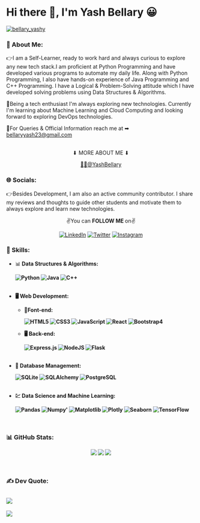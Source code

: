 # Hi there 👋, I'm Yash Bellary 😀

<p align="left"> <a href="https://twitter.com/intent/follow?screen_name=bellary_yash" target="blank"><img src="https://img.shields.io/twitter/follow/bellary_yash?logo=twitter&style=for-the-badge" alt="bellary_yashy"/></a></p>

### 🌟 About Me:

👉I am a Self-Learner, ready to work hard and always curious to explore any new tech stack.I am proficient at Python Programming and have developed various programs to automate my daily life. Along with Python Programming, I also have hands-on experience of Java Programming and C++ Programming. I have a Logical & Problem-Solving attitude which I have developed solving problems using Data Structures & Algorithms.

🌱Being a tech enthusiast I'm always exploring new technologies. Currently I'm learning about Machine Learning and Cloud Computing and looking forward to exploring DevOps technologies.

📧For Queries & Official Information reach me at ➡ bellaryyash23@gmail.com

<br>

<div align="center">
⬇ MORE ABOUT ME ⬇

<a href="https://bellaryyash23.github.io/Personal_Website/" >👨‍💻@YashBellary</a> 
</div>


### 🌐 Socials:

👉Besides Development, I am also an active community contributor. I share my reviews and thoughts to guide other students and motivate them to always explore and learn new technologies.

<div align="center">
✌You can <strong> FOLLOW ME </strong> on✌

[![LinkedIn](https://img.shields.io/badge/LinkedIn-%230077B5.svg?logo=linkedin&logoColor=black)](https://www.linkedin.com/in/yash-bellary)
[![Twitter](https://img.shields.io/badge/Twitter-%231DA1F2.svg?logo=Twitter&logoColor=white)](https://twitter.com/bellary_yash) 
[![Instagram](https://img.shields.io/badge/Instagram-%231DA1F2.svg?logo=Instagram&logoColor=red)](https://twitter.com/bellary_yash) 

</div>

### 💪 Skills:

<ul>

<li>📊<strong> Data Structures & Algorithms:

![Python](https://img.shields.io/badge/python-6DA55F?style=for-the-badge&logo=python&logoColor=white)
![Java](https://img.shields.io/badge/java-%23ED8B00.svg?style=for-the-badge&logo=Java&logoColor=white)
![C++](https://img.shields.io/badge/C++-%23000000.svg?style=for-the-badge&logo=C++&logoColor=#00C7B7)

<br>

<li>🖥<strong>  Web Development: 
<ul>
<li> 🎨Font-end: 

![HTML5](https://img.shields.io/badge/html5-%23E34F26.svg?style=for-the-badge&logo=html5&logoColor=white)
![CSS3](https://img.shields.io/badge/css3-%231572B6.svg?style=for-the-badge&logo=css3&logoColor=white) 
![JavaScript](https://img.shields.io/badge/javascript-%23323330.svg?style=for-the-badge&logo=javascript&logoColor=%23F7DF1E)
![React](https://img.shields.io/badge/react-%2320232a.svg?style=for-the-badge&logo=react&logoColor=%2361DAFB)
![Bootstrap4](https://img.shields.io/badge/Bootstrap4-%231572B6.svg?style=for-the-badge&logo=Bootstrap4&logoColor=white) 

<li> 🖥 Back-end:

![Express.js](https://img.shields.io/badge/express.js-%23404d59.svg?style=for-the-badge&logo=express&logoColor=%2361DAFB) 
![NodeJS](https://img.shields.io/badge/node.js-6DA55F?style=for-the-badge&logo=node.js&logoColor=white)
![Flask](https://img.shields.io/badge/Flask-%23323330.svg?style=for-the-badge&logo=Flask&logoColor=%23F7DF1E)
</ul>
<br>
<li>🎁<strong>  Database Management:

![SQLite](https://img.shields.io/badge/sqlite-%2338B2AC.svg?style=for-the-badge&logo=SQL&logoColor=white)
![SQLAlchemy](https://img.shields.io/badge/sqlalchemy-%231572B6.svg?style=for-the-badge&logo=SQL&logoColor=white)
![PostgreSQL](https://img.shields.io/badge/PostgreSQL-%23E34F26.svg?style=for-the-badge&logo=PostgreSQL&logoColor=white)

<br>
<li>💹<strong>  Data Science and Machine Learning:

![Pandas](https://img.shields.io/badge/Pandas-%23E34F26.svg?style=for-the-badge&logo=Pandas&logoColor=white)
![Numpy](https://img.shields.io/badge/Numpy-%2320232a.svg?style=for-the-badge&logo=Numpy&logoColor=%2361DAFB)'
![Matplotlib](https://img.shields.io/badge/Matplotlib-%23ED8B00.svg?style=for-the-badge&logo=Matplotlib&logoColor=white)
![Plotly](https://img.shields.io/badge/Plotly-%23404d59.svg?style=for-the-badge&logo=Plotly&logoColor=%2361DAFB) 
![Seaborn](https://img.shields.io/badge/Seaborn-%231572B6.svg?style=for-the-badge&logo=Seaborn&logoColor=white) 
![TensorFlow](https://img.shields.io/badge/TensorFlow-%23ED8B00.svg?style=for-the-badge&logo=TensorFlow&logoColor=white)
</ul>

<br>

### 📊 GitHub Stats:

<div align="center">

![](https://github-readme-stats.vercel.app/api?username=bellaryyash23&theme=dark&hide_border=false&include_all_commits=false&count_private=false)
![](https://github-readme-streak-stats.herokuapp.com/?user=bellaryyash23&theme=dark&hide_border=false)
![](https://github-readme-stats.vercel.app/api/top-langs/?username=bellaryyash23&theme=dark&hide_border=false&include_all_commits=false&count_private=false&layout=compact)
</div>
<br>

### ✍️ Dev Quote:

![](https://quotes-github-readme.vercel.app/api?type=horizontal&theme=radical) <br/>
---
[![](https://visitcount.itsvg.in/api?id=Harish2930&icon=0&color=0)](https://visitcount.itsvg.in)

<!--
- 🌱 I’m currently learning ...
- 👯 I’m looking to collaborate on ...
- 🤔 I’m looking for help with ...
- 💬 Ask me about ...
- 📫 How to reach me: ...
- 😄 Pronouns: ...
- ⚡ Fun fact: ...
-->
